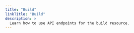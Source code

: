 ```yaml
---
title: "Build"
linkTitle: "Build"
description: >
  Learn how to use API endpoints for the build resource.
---
```

